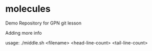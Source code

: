 # molecules
Demo Repository for GPN git lesson

Adding more info

usage: ./middle.sh \<filename> \<head-line-count> \<tail-line-count>
